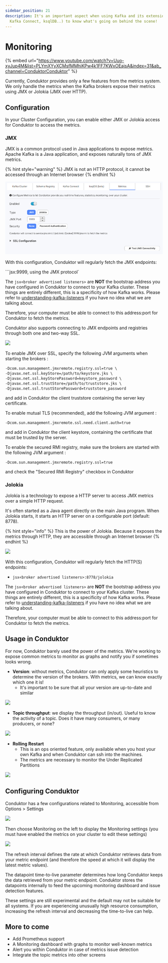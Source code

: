 ```yaml
---
sidebar_position: 21
description: It's an important aspect when using Kafka and its extensions (Kafka Streams,
  Kafka Connect, ksqlDB..) to know what's going on behind the scene!
---
```


# Monitoring

{% embed url="https://www.youtube.com/watch?v=Uuo-xyJup4M&list=PLYmXYyXCMsfMMhiKPw4k1FF7KWxOEajsA&index=31&ab_channel=ConduktorConduktor" %}

Currently, Conduktor provides only a few features from the metrics system. We only handle the metrics when the Kafka brokers expose their metrics using JMX or Jolokia (JMX over HTTP).&#x20;

## Configuration

In your Cluster Configuration, you can enable either JMX or Jolokia access for Conduktor to access the metrics.

### JMX

JMX is a common protocol used in Java applications to expose metrics. Apache Kafka is a Java application, and exposes naturally tons of JMX metrics.

{% hint style="warning" %}
JMX is not an HTTP protocol, it cannot be accessed through an Internet browser
{% endhint %}

![](./.gitbook/assets/2021-02-03-14-04-03-metrics.png)

With this configuration, Conduktor will regularly fetch the JMX endpoints:

```jsx<broker advertised listeners>:9999, using the JMX protocol`

The `jsx<broker advertised listeners>` are **NOT** the bootstrap address you have configured in Conduktor to connect to your Kafka cluster. These things are entirely different, this is a specificity of how Kafka works. Please refer to [understanding-kafka-listeners](https://docs.conduktor.io/kafka-cluster-connection/setting-up-a-connection-to-kafka/impossible-connection-setups#understanding-kafka-listeners) if you have no idea what we are talking about.

Therefore, your computer must be able to connect to this address:port for Conduktor to fetch the metrics.

Conduktor also supports connecting to JMX endpoints and registries through both one and two-way SSL.&#x20;

![](./.gitbook/assets/2021-02-03-14-47-56-metrics-ssl.png)

To enable JMX over SSL, specify the following JVM arguments when starting the brokers :&#x20;

```
-Dcom.sun.management.jmxremote.registry.ssl=true \
-Djavax.net.ssl.keyStore=/path/to/keystore.jks \
-Djavax.net.ssl.keyStorePassword=keystore_password \
-Djavax.net.ssl.trustStore=/path/to/truststore.jks \
-Djavax.net.ssl.trustStorePassword=truststore_password
```

and add in Conduktor the client truststore containing the server key certificate.

To enable mutual TLS (recommended), add the following JVM argument :

```
-Dcom.sun.management.jmxremote.ssl.need.client.auth=true
```

and add in Conduktor the client keystore, containing the certificate that must be trusted by the server.

To enable the secured RMI registry, make sure the brokers are started with the following JVM argument :

```
-Dcom.sun.management.jmxremote.registry.ssl=true
```

and check the "Secured RMI Registry" checkbox in Conduktor

### Jolokia

Jolokia is a technology to expose a HTTP server to access JMX metrics over a simple HTTP request.

It's often started as a Java agent directly on the main Java program. When Jolokia starts, it starts an HTTP server on a configurable port (default: 8778).

{% hint style="info" %}
This is the power of Jolokia. Because it exposes the metrics through HTTP, they are accessible through an Internet browser
{% endhint %}

![](./.gitbook/assets/screenshot-2021-01-17-at-21.56.35.png)

With this configuration, Conduktor will regularly fetch the HTTP(S) endpoints:

- `jsx<broker advertised listeners>:8778/jolokia`

The `jsx<broker advertised listeners>` are **NOT** the bootstrap address you have configured in Conduktor to connect to your Kafka cluster. These things are entirely different, this is a specificity of how Kafka works. Please refer to [understanding-kafka-listeners](https://docs.conduktor.io/kafka-cluster-connection/setting-up-a-connection-to-kafka/impossible-connection-setups#understanding-kafka-listeners) if you have no idea what we are talking about.

Therefore, your computer must be able to connect to this address:port for Conduktor to fetch the metrics.

## Usage in Conduktor

For now, Conduktor barely used the power of the metrics. We're working to expose common metrics to monitor as graphs and notify you if sometimes looks wrong.

- **Version**: without metrics, Conduktor can only apply some heuristics to determine the version of the brokers. With metrics, we can know exactly which one it is!
  - It's important to be sure that all your version are up-to-date and similar

![](./.gitbook/assets/screenshot-2021-01-18-at-00.08.51.png)

- **Topic throughput**: we display the throughput (in/out). Useful to know the activity of a topic. Does it have many consumers, or many producers, or none?

![](./.gitbook/assets/screenshot-2021-01-18-at-00.13.05.png)

- **Rolling Restart**
  - This is an ops oriented feature, only available when you host your own Kafka and when Conduktor can ssh into the machines.
  - The metrics are necessary to monitor the Under Replicated Partitions

![](./.gitbook/assets/screenshot-2021-01-18-at-00.15.37.png)

## Configuring Conduktor

Conduktor has a few configurations related to Monitoring, accessible from Options > Settings

![](./.gitbook/assets/settings-menu.png)

Then choose Monitoring on the left to display the Monitoring settings (you must have enabled the metrics on your cluster to edit these settings)

![](./.gitbook/assets/monitoring-settings-small.png)

The refresh interval defines the rate at which Conduktor retrieves data from your metric endpoint (and therefore the speed at which it will display the latest metric values).

The datapoint time-to-live parameter determines how long Conduktor keeps the data retrieved from your metric endpoint. Conduktor stores the datapoints internally to feed the upcoming monitoring dashboard and issue detection features.&#x20;

These settings are still experimental and the default may not be suitable for all systems. If you are experiencing unusually high resource consumption, increasing the refresh interval and decreasing the time-to-live can help.

## More to come

- Add Prometheus support
- A Monitoring dashboard with graphs to monitor well-known metrics
- Alert you within Conduktor in case of metrics issue detection
- Integrate the topic metrics into other screens
